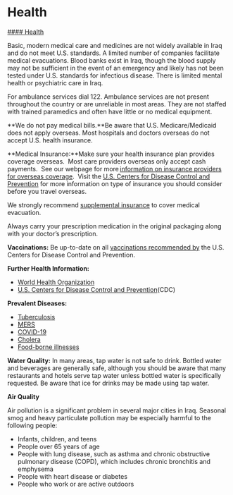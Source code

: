 # Health

[#### Health](javascript:void(0); "Health")

Basic, modern medical care and medicines are not widely available in Iraq and do not meet U.S. standards. A limited number of companies facilitate medical evacuations. Blood banks exist in Iraq, though the blood supply may not be sufficient in the event of an emergency and likely has not been tested under U.S. standards for infectious disease. There is limited mental health or psychiatric care in Iraq.

For ambulance services dial 122. Ambulance services are not present throughout the country or are unreliable in most areas. They are not staffed with trained paramedics and often have little or no medical equipment.

**We do not pay medical bills.**Be aware that U.S. Medicare/Medicaid does not apply overseas. Most hospitals and doctors overseas do not accept U.S. health insurance.

**Medical Insurance:**Make sure your health insurance plan provides coverage overseas.  Most care providers overseas only accept cash payments.  See our webpage for more [information on insurance providers for overseas coverage](http://travel.state.gov/content/passports/en/go/health/insurance-providers.html).  Visit the [U.S. Centers for Disease Control and Prevention](https://wwwnc.cdc.gov/travel/page/insurance) for more information on type of insurance you should consider before you travel overseas.

We strongly recommend [supplemental insurance](http://travel.state.gov/content/passports/english/go/health/insurance-providers.html) to cover medical evacuation.

Always carry your prescription medication in the original packaging along with your doctor’s prescription.

**Vaccinations:** Be up-to-date on all [vaccinations recommended by](https://wwwnc.cdc.gov/travel/destinations/list) the U.S. Centers for Disease Control and Prevention.

**Further Health Information:**

* [World Health Organization](https://www.who.int/travel-advice)
* [U.S. Centers for Disease Control and Prevention](https://wwwnc.cdc.gov/travel/)(CDC)

**Prevalent Diseases:**

* [Tuberculosis](https://www.cdc.gov/tb/)
* [MERS](https://www.cdc.gov/coronavirus/mers/)
* [COVID-19](https://www.cdc.gov/coronavirus/2019-ncov/index.html)
* [Cholera](https://www.cdc.gov/cholera/index.html)
* [Food-borne illnesses](https://www.cdc.gov/foodsafety/outbreaks/)

**Water Quality:** In many areas, tap water is not safe to drink. Bottled water and beverages are generally safe, although you should be aware that many restaurants and hotels serve tap water unless bottled water is specifically requested. Be aware that ice for drinks may be made using tap water.

**Air Quality**

Air pollution is a significant problem in several major cities in Iraq. Seasonal smog and heavy particulate pollution may be especially harmful to the following people:

* Infants, children, and teens
* People over 65 years of age
* People with lung disease, such as asthma and chronic obstructive pulmonary disease (COPD), which includes chronic bronchitis and emphysema
* People with heart disease or diabetes
* People who work or are active outdoors